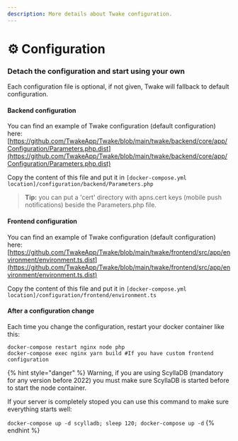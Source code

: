 ```yaml
---
description: More details about Twake configuration.
---
```


# ⚙️ Configuration

### Detach the configuration and start using your own

Each configuration file is optional, if not given, Twake will fallback to default configuration.

#### Backend configuration

You can find an example of Twake configuration (default configuration) here: [https://github.com/TwakeApp/Twake/blob/main/twake/backend/core/app/Configuration/Parameters.php.dist](https://github.com/TwakeApp/Twake/blob/main/twake/backend/core/app/Configuration/Parameters.php.dist)

Copy the content of this file and put it in `[docker-compose.yml location]/configuration/backend/Parameters.php`

> **Tip:** you can put a 'cert' directory with apns.cert keys (mobile push notifications) beside the Parameters.php file.

#### Frontend configuration

You can find an example of Twake configuration (default configuration) here: [https://github.com/TwakeApp/Twake/blob/main/twake/frontend/src/app/environment/environment.ts.dist](https://github.com/TwakeApp/Twake/blob/main/twake/frontend/src/app/environment/environment.ts.dist)

Copy the content of this file and put it in `[docker-compose.yml location]/configuration/frontend/environment.ts`

#### After a configuration change

Each time you change the configuration, restart your docker container like this:&#x20;

```
docker-compose restart nginx node php
docker-compose exec nginx yarn build #If you have custom frontend configuration
```

{% hint style="danger" %}
Warning, if you are using ScyllaDB (mandatory for any version before 2022) you must make sure ScyllaDB is started before to start the node container.

If your server is completely stoped you can use this command to make sure everything starts well:

&#x20;`docker-compose up -d scylladb; sleep 120; docker-compose up -d`
{% endhint %}
